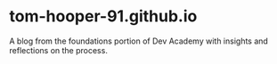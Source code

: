 # tom-hooper-91.github.io

A blog from the foundations portion of Dev Academy with insights and reflections on the process.
